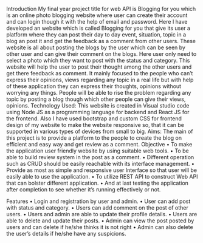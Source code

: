 Introduction 
My final year project title for web API is Blogging for you which is an online photo blogging website where user can create their account and can login though it with the help of email and password. Here I have developed an website which is called Blogging for you that give its user a platform where they can post their day to day event, situation, topic in a blog an post it and get the feedback as a comment from other users. These website is all about posting the blogs by the user which can be seen by other user and can give their comment on the blogs. Here user only need to select a photo which they want to post with the status and category. This website will help the user to post their thought among the other users and get there feedback as comment.
It mainly focused to the people who can’t express their opinions, views regarding any topic in a real life but with help of these application they can express their thoughts, opinions without worrying any things. People will be able to rise the problem regarding any topic by posting a blog though which other people can give their views, opinions.
Technology Used:
This website is created in Visual studio code using Node JS as a programming language for backend and React JS for the frontend. Also I have used bootstrap and custom CSS for frontend design of my website to make the website responsive so, that it can be supported in various types of devices from small to big.
Aims:
 The main of this project is to provide a platform to the people to create the blog on efficient and easy way and get review as a comment.
Objective 
• To make the application user friendly website by using suitable web tools.
• To be able to build review system in the post as a comment. 
• Different operation such as CRUD should be easily reachable with its interface management. 
• Provide as most as simple and responsive user Interface so that user will be easily able to use the application. 
• To utilize REST API to construct Web API that can bolster different application.
• And at last testing the application after completion to see whether it’s running effectively or not.


Features 
• Login and registration by user and admin.
 • User can add post with status and category. 
• Users can add comment on the post of other users. 
• Users and admin are able to update their profile details. 
• Users are able to delete and update their posts.
• Admin can view the post posted by users and can delete if he/she thinks it is not right
• Admin can also delete the user’s details if he/she have any suspicions. 

